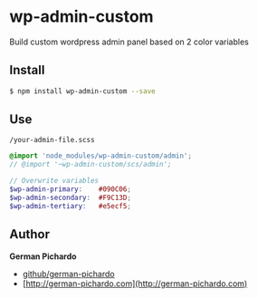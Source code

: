 # wp-admin-custom

Build custom wordpress admin panel based on 2 color variables

## Install
```sh
$ npm install wp-admin-custom --save
```

## Use 
`/your-admin-file.scss `

```scss
@import 'node_modules/wp-admin-custom/admin';
// @import '~wp-admin-custom/scs/admin';

// Overwrite variables
$wp-admin-primary:    #090C06;
$wp-admin-secondary:  #F9C13D;
$wp-admin-tertiary:   #e5ecf5;
```

## Author

**German Pichardo**

* [github/german-pichardo](https://github.com/german-pichardo)
* [http://german-pichardo.com](http://german-pichardo.com)
